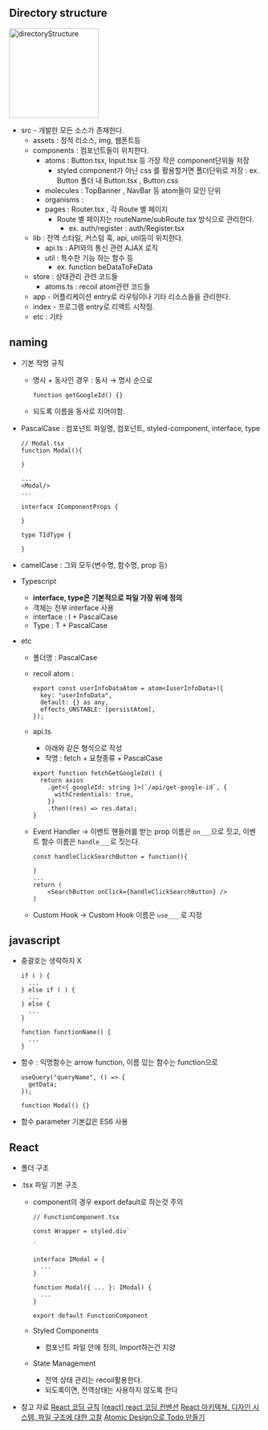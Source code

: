 ## Directory structure

<img width="178" alt="directoryStructure" src="https://user-images.githubusercontent.com/101977256/210210826-1064c118-1f2a-4e54-9663-eccdac4d4e2b.png">

- src - 개발한 모든 소스가 존재한다.
  - assets : 정적 리소스, img, 웹폰트등
  - components : 컴포넌트들이 위치한다.
    - atoms : Button.tsx, Input.tsx 등 가장 작은 component단위들 저장
      - styled component가 아닌 css 를 활용할거면 폴더단위로 저장 : ex. Button 폴더 내 Button.tsx , Button.css
    - molecules : TopBanner , NavBar 등 atom들이 모인 단위
    - organisms :
    - pages : Router.tsx , 각 Route 별 페이지
      - Route 별 페이지는 routeName/subRoute.tsx 방식으로 관리한다.
        - ex. auth/register : auth/Register.tsx
  - lib : 전역 스타일, 커스텀 훅, api, util등이 위치한다.
    - api.ts : API와의 통신 관련 AJAX 로직
    - util : 특수한 기능 하는 함수 등
      - ex. function beDataToFeData
  - store : 상태관리 관련 코드들
    - atoms.ts : recoil atom관련 코드들
  - app - 어플리케이션 entry로 라우팅이나 기타 리소스들을 관리한다.
  - index - 프로그램 entry로 리액트 시작점.
  - etc : 기타

## naming

- 기본 작명 규칙
  - 명사 + 동사인 경우 : 동사 → 명사 순으로
    ```tsx
    function getGoogleId() {}
    ```
  - 되도록 이름을 동사로 지어야함.
- PascalCase : 컴포넌트 파일명, 컴포넌트, styled-component, interface, type

  ```tsx
  // Modal.tsx
  function Modal(){

  }

  ...
  <Modal/>
  ...

  interface IComponentProps {

  }

  type TIdType {

  }
  ```

- camelCase : 그외 모두(변수명, 함수명, prop 등)
- Typescript
  - **interface, type은 기본적으로 파일 가장 위에 정의**
  - 객체는 전부 interface 사용
  - interface : I + PascalCase
  - Type : T + PascalCase
- etc

  - 폴더명 : PascalCase
  - recoil atom :
    ```tsx
    export const userInfoDataAtom = atom<IuserInfoData>({
      key: "userInfoData",
      default: {} as any,
      effects_UNSTABLE: [persistAtom],
    });
    ```
  - api.ts
    - 아래와 같은 형식으로 작성
    - 작명 : fetch + 요청종류 + PascalCase
    ```tsx
    export function fetchGetGoogleId() {
      return axios
        .get<{ googleId: string }>(`/api/get-google-id`, {
          withCredentials: true,
        })
        .then((res) => res.data);
    }
    ```
  - Event Handler
    → 이벤트 핸들러를 받는 prop 이름은 `on___`으로 짓고, 이벤트 함수 이름은 `handle___`로 짓는다.

    ```tsx
    const handleClickSearchButton = function(){

    }
    ...
    return (
    	<SearchButton onClick={handleClickSearchButton} />
    )
    ```

  - Custom Hook
    → Custom Hook 이름은 `use___` 로 지정

## javascript

- 중괄호는 생략하지 X

  ```tsx
  if ( ) {
    ...
  } else if ( ) {
    ...
  } else {
    ...
  }

  function functionName() {
    ...
  }
  ```

- 함수 : 익명함수는 arrow function, 이름 있는 함수는 function으로

  ```tsx
  useQuery("queryName", () => {
    getData;
  });

  function Modal() {}
  ```

- 함수 parameter 기본값은 ES6 사용

## React

- 폴더 구조
- .tsx 파일 기본 구조

  - component의 경우 export default로 하는것 주의

    ```tsx
    // FunctionComponent.tsx

    const Wrapper = styled.div`

    `

    interface IModal = {
      ...
    }

    function Modal({ ... }: IModal) {
      ...
    }

    export default FunctionComponent
    ```

  - Styled Components
    - 컴포넌트 파일 안에 정의, Import하는건 지양
  - State Management
    - 전역 상태 관리는 recoil활용한다.
    - 되도록이면, 전역상태는 사용하지 않도록 한다

- 참고 자료
  [React 코딩 규칙](https://velog.io/@gwak2837/React-%EC%BD%94%EB%94%A9-%EA%B7%9C%EC%B9%99)
  [[react] react 코딩 컨벤션](https://phrygia.github.io/react/2022-04-05-react/)
  [React 아키텍쳐, 디자인 시스템, 파일 구조에 대한 고찰](https://kyung-a.tistory.com/35)
  [Atomic Design으로 Todo 만들기](https://velog.io/@thsoon/%EC%93%B8%EB%95%8C%EC%97%86%EC%9D%B4-%EA%B3%A0%ED%80%84%EC%9D%B8-%ED%88%AC%EB%91%90%EB%A6%AC%EC%8A%A4%ED%8A%B8-%EB%A7%8C%EB%93%A4%EA%B8%B0-FE-2.-%EB%B7%B0-%EC%84%A4%EA%B3%84)
